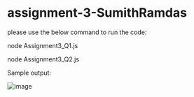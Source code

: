 # assignment-3-SumithRamdas

please use the below command to run the code:

node Assignment3_Q1.js

node Assignment3_Q2.js

Sample output:

![image](https://user-images.githubusercontent.com/40000813/182181511-aba8dd41-2e81-41d7-a912-f1a7a981cf03.png)
